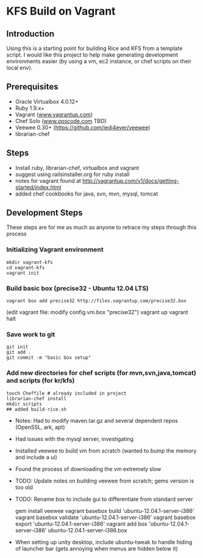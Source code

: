 KFS Build on Vagrant
====================
## Introduction
Using this is a starting point for building Rice and KFS from a template script. I would like this project to help
make generating development environments easier (by using a vm, ec2 instance, or chef scripts on their local env).

## Prerequisites 
- Oracle Virtualbox 4.0.12+
- Ruby 1.9.x+
- Vagrant (www.vagrantup.com)
- Chef Solo (www.opscode.com TBD)
- Veewee 0.30+ (https://github.com/jedi4ever/veewee)
- librarian-chef

## Steps
- Install ruby, librarian-chef, virtualbox and vagrant
 - suggest using railsinstaller.org for ruby install
 - notes for vagrant found at http://vagrantup.com/v1/docs/getting-started/index.html
 - added chef cookbooks for java, svn, mvn, mysql, tomcat

## Development Steps
These steps are for me as much as anyone to retrace my steps through this process

### Initializing Vagrant environment
    mkdir vagrant-kfs
    cd vagrant-kfs
    vagrant init

### Build basic box (precise32 - Ubuntu 12.04 LTS)
    vagrant box add precise32 http://files.vagrantup.com/precise32.box
(edit vagrant file: modify config.vm.box "precise32")
   vagrant up
   vagrant halt

### Save work to git

    git init
    git add .
    git commit -m "basic box setup"

### Add new directories for chef scripts (for mvn,svn,java,tomcat) and scripts (for kr/kfs)

    touch Cheffile # already included in project
    librarian-chef install
    mkdir scripts
    ## added build-rice.sh

- Notes: Had to modify maven.tar.gz and several dependent repos (OpenSSL, ark, apt)
 - Had issues with the mysql server, investigating
- Installed veewee to build vm from scratch (wanted to bump the memory and include a ui)
 - Found the process of downloading the vm extremely slow
 - TODO: Update notes on building veewee from scratch; gems version is too old
 - TODO: Rename box to include gui to differentiate from standard server

    gem install veewee
    vagrant basebox build 'ubuntu-12.04.1-server-i386'
    vagrant basebox validate 'ubuntu-12.04.1-server-i386'
    vagrant basebox export 'ubuntu-12.04.1-server-i386'
    vagrant add box 'ubuntu-12.04.1-server-i386' ubuntu-12.04.1-server-i386.box

- When setting up unity desktop, include ubuntu-tweak to handle hiding of launcher bar (gets annoying when menus are hidden below it)

